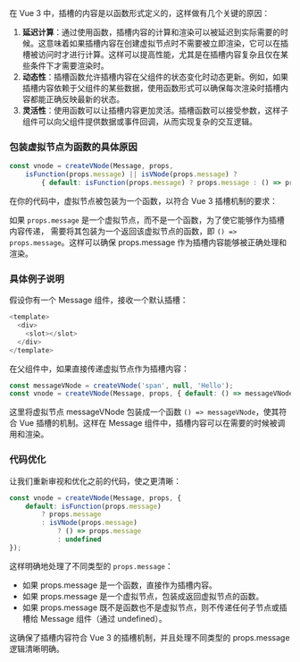



在 Vue 3 中，插槽的内容是以函数形式定义的，这样做有几个关键的原因：
1. **延迟计算**：通过使用函数，插槽内容的计算和渲染可以被延迟到实际需要的时候。这意味着如果插槽内容在创建虚拟节点时不需要被立即渲染，它可以在插槽被访问时才进行计算。这样可以提高性能，尤其是在插槽内容复杂且仅在某些条件下才需要渲染时。
2. **动态性**：插槽函数允许插槽内容在父组件的状态变化时动态更新。例如，如果插槽内容依赖于父组件的某些数据，使用函数形式可以确保每次渲染时插槽内容都能正确反映最新的状态。
3. **灵活性**：使用函数可以让插槽内容更加灵活。插槽函数可以接受参数，这样子组件可以向父组件提供数据或事件回调，从而实现复杂的交互逻辑。

### 包装虚拟节点为函数的具体原因
```javascript
const vnode = createVNode(Message, props,
    isFunction(props.message) || isVNode(props.message) ?
        { default: isFunction(props.message) ? props.message : () => props.message } : null);

```
在你的代码中，虚拟节点被包装为一个函数，以符合 Vue 3 插槽机制的要求：

如果 `props.message` 是一个虚拟节点，而不是一个函数，为了使它能够作为插槽内容传递，
需要将其包装为一个返回该虚拟节点的函数，即 `() => props.message`。这样可以确保 props.message 作为插槽内容能够被正确处理和渲染。

### 具体例子说明
假设你有一个 Message 组件，接收一个默认插槽：
```javascript
<template>
  <div>
    <slot></slot>
  </div>
</template>

```
在父组件中，如果直接传递虚拟节点作为插槽内容：

```javascript
const messageVNode = createVNode('span', null, 'Hello');
const vnode = createVNode(Message, props, { default: () => messageVNode });

```

这里将虚拟节点 messageVNode 包装成一个函数 `() => messageVNode`，使其符合 Vue 插槽的机制。这样在 Message 组件中，插槽内容可以在需要的时候被调用和渲染。

### 代码优化
让我们重新审视和优化之前的代码，使之更清晰：
```javascript
const vnode = createVNode(Message, props, {
    default: isFunction(props.message)
        ? props.message
        : isVNode(props.message)
            ? () => props.message
            : undefined
});
```
这样明确地处理了不同类型的 `props.message`：

- 如果 props.message 是一个函数，直接作为插槽内容。
- 如果 props.message 是一个虚拟节点，包装成返回虚拟节点的函数。
- 如果 props.message 既不是函数也不是虚拟节点，则不传递任何子节点或插槽给 Message 组件（通过 undefined）。

这确保了插槽内容符合 Vue 3 的插槽机制，并且处理不同类型的 props.message 逻辑清晰明确。